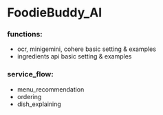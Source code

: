 # FoodieBuddy_AI

### functions:
- ocr, minigemini, cohere basic setting & examples
- ingredients api basic setting & examples

### service_flow:
- menu_recommendation
- ordering
- dish_explaining
